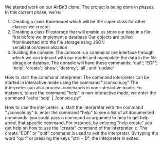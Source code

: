 We started work on our AirBnB clone. The project is being done in phases.
In this current phase, we're:
1. Creating a class Basemodel which will be the super class for other classes we create;
2. Creating a class Filestorage that will enable us store our data in a file first before we implement a database Our objects are pulled from/inserted into the file storage using JSON serialization/deserialization
3. Building the console. The console is a command line interface through which we can interact with our model and manipulate the data in the file stirage or databse. The console will have these commands: 'quit'; 'EOF'; 'help'; 'create'; 'show'; 'destroy'; 'all'; and  'update'

How to start the command interpreter:
The command interpreter can be started in interactive mode using the command "./console.py" The interpreter can also process commands in non-interactive mode. For instance, to use the command "help" in non-interactive mode, we enter the command "echo 'help' | ./console.py"

How to Use the interpreter:
a. start the interpreter with the command "./console.py"
b. enter the command "help" to see a list of all documented commands. 
you could pass a command as argument to help to get help about that specific command. For instance, by entering "help create" you get help on how to use the "create" command of the interpreter.
c. The create "EOF" or "quit" command is used to exit the interpreter. By typing the word "quit" or pressing the keys "ctrl + D", the interpreter in exited.
